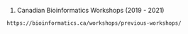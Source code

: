 1. Canadian Bioinformatics Workshops (2019 - 2021)
```
https://bioinformatics.ca/workshops/previous-workshops/
```
